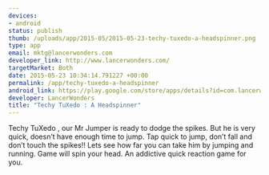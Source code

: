 ```yaml
--- 
devices: 
- android
status: publish
thumb: /uploads/app/2015-05/2015-05-23-techy-tuxedo-a-headspinner.png
type: app
email: mktg@lancerwonders.com
developer_link: http://www.lancerwonders.com/
targetMarket: Both
date: 2015-05-23 10:34:14.791227 +00:00
permalink: /app/techy-tuxedo-a-headspinner
android_link: https://play.google.com/store/apps/details?id=com.lancerwonders.mrjump
developer: LancerWonders
title: "Techy TuXedo : A Headspinner"
---
```


Techy TuXedo , our Mr Jumper is ready to dodge the spikes. But he is very quick, doesn’t have enough time to jump.
Tap quick to jump, don’t fall and don’t touch the spikes!!
Lets see how far you can take him by jumping and running. Game will spin your head.
An addictive quick reaction game for you.

